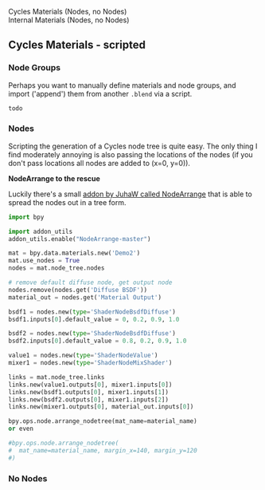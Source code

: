 Cycles Materials (Nodes, no Nodes)  
Internal Materials (Nodes, no Nodes)  

## Cycles Materials - scripted

### Node Groups

Perhaps you want to manually define materials and node groups, and import ('append') them from another `.blend` via a script.
```python
todo

```

### Nodes

Scripting the generation of a Cycles node tree is quite easy. The only thing I find moderately annoying is also passing the locations of the nodes (if you don't pass locations all nodes are added to (x=0, y=0)). 




**NodeArrange to the rescue**  

Luckily there's a small [addon by JuhaW called NodeArrange](https://github.com/JuhaW/NodeArrange) that is able to spread the nodes out in a tree form.

```python
import bpy

import addon_utils
addon_utils.enable("NodeArrange-master")

mat = bpy.data.materials.new('Demo2')
mat.use_nodes = True
nodes = mat.node_tree.nodes 

# remove default diffuse node, get output node
nodes.remove(nodes.get('Diffuse BSDF'))
material_out = nodes.get('Material Output')

bsdf1 = nodes.new(type='ShaderNodeBsdfDiffuse')
bsdf1.inputs[0].default_value = 0, 0.2, 0.9, 1.0

bsdf2 = nodes.new(type='ShaderNodeBsdfDiffuse')
bsdf2.inputs[0].default_value = 0.8, 0.2, 0.9, 1.0

value1 = nodes.new(type='ShaderNodeValue')
mixer1 = nodes.new(type='ShaderNodeMixShader')

links = mat.node_tree.links
links.new(value1.outputs[0], mixer1.inputs[0])
links.new(bsdf1.outputs[0], mixer1.inputs[1])
links.new(bsdf2.outputs[0], mixer1.inputs[2])
links.new(mixer1.outputs[0], material_out.inputs[0])

bpy.ops.node.arrange_nodetree(mat_name=material_name)
or even

#bpy.ops.node.arrange_nodetree(
#  mat_name=material_name, margin_x=140, margin_y=120
#)
```

### No Nodes


